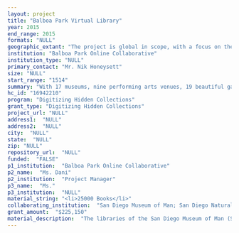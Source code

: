 ```yaml
--- 
layout: project 
title: "Balboa Park Virtual Library"
year: 2015
end_range: 2015
formats: "NULL"
geographic_extant: "The project is global in scope, with a focus on the American Southwest, southern California, Baja California, and Mexico."
institution: "Balboa Park Online Collaborative"
institution_type: "NULL"
primary_contact: "Mr. Nik Honeysett"
size: "NULL"
start_range: "1514"
summary: "With 17 museums, nine performing arts venues, 19 beautiful gardens, and the world-famous San Diego Zoo, San Diego's Balboa Park contains an astonishing array of treasures, including 150,000 research volumes, 600,000 collections objects, 7 million specimens, 5.5 million photographs, 120 million historic documents, and 4,000 annual music and theatrical performances and films. In April 2015, the Balboa Park Online Collaborative (BPOC) launched the Balboa Park Virtual Library project, an initiative to digitize and make accessible the Park's esteemed research libraries. Phase Two of the project (2016-2017) will focus on digitizing the San Diego Museum of Man and San Diego Natural History Museum's book collections and archival materials, such as photographs, field notes, and historic maps. This initiative will provide scholars and students with unprecedented access to Balboa Park's extraordinary science, anthropology, and cultural studies resources, which are currently available only to a handful of museum staff and researchers."
hc_id: "16942210"
program: "Digitizing Hidden Collections"
grant_type: "Digitizing Hidden Collections"
project_url: "NULL"
address1:  "NULL"
address2:  "NULL"
city:  "NULL"
state:  "NULL"
zip: "NULL"
repository_url:  "NULL"
funded:  "FALSE"
p1_institution:  "Balboa Park Online Collaborative"
p2_name:  "Ms. Dani"
p2_institution:  "Project Manager"
p3_name:  "Ms."
p3_institution:  "NULL"
material_string: "<li>25000 Books</li>"
collaborating_institution:  "San Diego Museum of Man; San Diego Natural History Museum"
grant_amount:  "$225,150"
material_description:  "The libraries of the San Diego Museum of Man (SDMoM) and San Diego Natural History Museum (SDNHM) are two are the most foremost archives of anthropological and natural sciences in Southern California. They feature a wealth of research materials, comprising over 74,000 research volumes, 15,000 scientific journals, 50,000 historic photographs, 5,000 maps, and countless field notes and other artifacts. \n\n\n\nSDMoM's Scientific Library specializes in anthropology and cultural studies, with additional collections relating to paleopathology, medical anthropology, forensics, and human evolution. The collection includes facsimile copies of rare Mesoamerican codices; the proceedings of the International Congress of Americanists from its inception in 1877; the U.S. Geological Survey from 1873\"”1900; and rare works such as Incidents of Travel in Central America, Chiapas, and Yucatan (1841, 1842) by explorer John Lloyd Stephen and Conquest of Mexico by historian William H. Prescott. The SDMoM library also contains over 50,000 photographs on San Diego regional history.\n\n\n\nThe SDNHM Research Library features volumes about the natural history of the world, with many titles from the 16th to 19th centuries. Highlights include Hortus Sanitatis (1517) by Johannes von Cuba; Histora naturalis ranarum (1758) by German painter Johann Rsel von Rosenhof; and Hierozoicon (1663) by French biblical scholar Samuel Bochart. The library also contains over 5,000 maps dating from the 17th century to the present; a photograph collection dating from 1918\"”1980; and the Klauber Herpetology Library, with rare volumes on herpetology and natural history, extensive field notes, and 45 of herpetologist L.M. Klauber's personal research diaries.\n\n\n\nIn Phase Two of the Balboa Park Virtual Library project, BPOC seeks to digitize 25,000 of these research volumes, focusing on the rare book collections, as well as 10,000 photographs, 4,000 field notes, and 1,000 historic paper maps from southern and Baja California."
---
```

